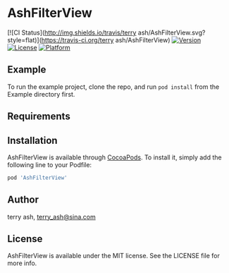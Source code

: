 # AshFilterView

[![CI Status](http://img.shields.io/travis/terry ash/AshFilterView.svg?style=flat)](https://travis-ci.org/terry ash/AshFilterView)
[![Version](https://img.shields.io/cocoapods/v/AshFilterView.svg?style=flat)](http://cocoapods.org/pods/AshFilterView)
[![License](https://img.shields.io/cocoapods/l/AshFilterView.svg?style=flat)](http://cocoapods.org/pods/AshFilterView)
[![Platform](https://img.shields.io/cocoapods/p/AshFilterView.svg?style=flat)](http://cocoapods.org/pods/AshFilterView)

## Example

To run the example project, clone the repo, and run `pod install` from the Example directory first.

## Requirements

## Installation

AshFilterView is available through [CocoaPods](http://cocoapods.org). To install
it, simply add the following line to your Podfile:

```ruby
pod 'AshFilterView'
```

## Author

terry ash, terry_ash@sina.com

## License

AshFilterView is available under the MIT license. See the LICENSE file for more info.
